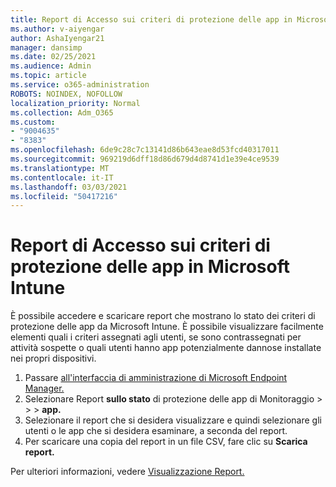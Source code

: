 ```yaml
---
title: Report di Accesso sui criteri di protezione delle app in Microsoft Intune
ms.author: v-aiyengar
author: AshaIyengar21
manager: dansimp
ms.date: 02/25/2021
ms.audience: Admin
ms.topic: article
ms.service: o365-administration
ROBOTS: NOINDEX, NOFOLLOW
localization_priority: Normal
ms.collection: Adm_O365
ms.custom:
- "9004635"
- "8383"
ms.openlocfilehash: 6de9c28c7c13141d86b643eae8d53fcd40317011
ms.sourcegitcommit: 969219d6dff18d86d679d4d8741d1e39e4ce9539
ms.translationtype: MT
ms.contentlocale: it-IT
ms.lasthandoff: 03/03/2021
ms.locfileid: "50417216"
---
```

# <a name="access-reports-about-app-protection-policies-in-microsoft-intune"></a>Report di Accesso sui criteri di protezione delle app in Microsoft Intune

È possibile accedere e scaricare report che mostrano lo stato dei criteri di protezione delle app da Microsoft Intune. È possibile visualizzare facilmente elementi quali i criteri assegnati agli utenti, se sono contrassegnati per attività sospette o quali utenti hanno app potenzialmente dannose installate nei propri dispositivi.

1. Passare [all'interfaccia di amministrazione di Microsoft Endpoint Manager.](https://go.microsoft.com/fwlink/?linkid=2109431)
1. Selezionare Report **sullo stato** di protezione delle app di Monitoraggio  >    >    >  **app.**
1. Selezionare il report che si desidera visualizzare e quindi selezionare gli utenti o le app che si desidera esaminare, a seconda del report.
1. Per scaricare una copia del report in un file CSV, fare clic su **Scarica report.**

Per ulteriori informazioni, vedere [Visualizzazione Report.](https://go.microsoft.com/fwlink/?linkid=2109431)
